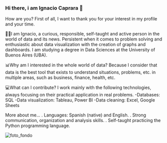 ### Hi there, i am Ignacio Caprara 👋

How are you? First of all, I want to thank you for your interest in my profile and your time.

👨‍🎓I am Ignacio, a curious, responsible, self-taught and active person in the world of data and its news. Persistent when it comes to problem solving and enthusiastic about data visualization with the creation of graphs and dashboards.
I am studying a degree in Data Sciences at the University of Buenos Aires (UBA).

📊Why am I interested in the whole world of data?
Because I consider that data is the best tool that exists to understand situations, problems, etc. in multiple areas, such as business, finance, health, etc.

💻What can I contribute?
I work mainly with the following technologies, always focusing on their practical application in real problems.
-Databases: SQL
-Data visualization: Tableau, Power BI
-Data cleaning: Excel, Google Sheets

More about me...
. Languages: Spanish (native) and English.
. Strong communication, organization and analysis skills.
. Self-taught practicing the Python programming language.

![foto_fondo](https://github.com/ignacio-caprara/ignacio-caprara/assets/169360596/19c0149a-4907-4886-8c30-0179f12fe0f0)


<!--
**ignacio-caprara/ignacio-caprara** is a ✨ _special_ ✨ repository because its `README.md` (this file) appears on your GitHub profile.

Here are some ideas to get you started:

- 🔭 I’m currently working on ...
- 🌱 I’m currently learning ...
- 👯 I’m looking to collaborate on ...
- 🤔 I’m looking for help with ...
- 💬 Ask me about ...
- 📫 How to reach me: ...
- 😄 Pronouns: ...
- ⚡ Fun fact: ...
-->

